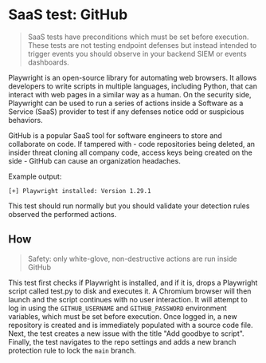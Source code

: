 # SaaS test: GitHub

> SaaS tests have preconditions which must be set before execution. These tests are not testing endpoint defenses but instead intended to trigger events you should observe in your backend SIEM or events dashboards.

Playwright is an open-source library for automating web browsers. It allows developers to write scripts in multiple languages, including Python, that can interact with web pages in a similar way as a human. On the security side, Playwright can be used to run a series of actions inside a Software as a Service (SaaS) provider to test if any defenses notice odd or suspicious behaviors. 

GitHub is a popular SaaS tool for software engineers to store and collaborate on code. If tampered with - code repositories being deleted, an insider threat cloning all company code, access keys being created on the side - GitHub can cause an organization headaches.

Example output:
```
[+] Playwright installed: Version 1.29.1
```

This test should run normally but you should validate your detection rules observed the performed actions.

## How

> Safety: only white-glove, non-destructive actions are run inside GitHub

This test first checks if Playwright is installed, and if it is, drops a Playwright script called test.py to disk and executes it. A Chromium browser will then launch and the script continues with no user interaction. It will attempt to log in using the ``GITHUB_USERNAME`` and ``GITHUB_PASSWORD`` environment variables, which must be set before execution. Once logged in, a new repository is created and is immediately populated with a source code file. Next, the test creates a new issue with the title "Add goodbye to script". Finally, the test navigates to the repo settings and adds a new branch protection rule to lock the ``main`` branch.
